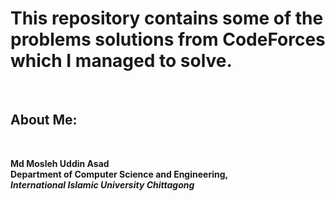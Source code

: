 <h1>This repository contains some of the problems solutions from CodeForces which I managed to solve.</h1>
<br>

<h2>About Me: </h2>
<br>

<b>Md Mosleh Uddin Asad </b> <br>
<b>Department of Computer Science and Engineering, <br>
<i>International Islamic University Chittagong </i></b>
